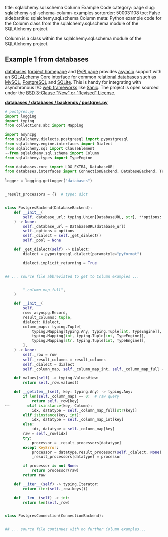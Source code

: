 title: sqlalchemy.sql.schema Column Example Code
category: page
slug: sqlalchemy-sql-schema-column-examples
sortorder: 500031108
toc: False
sidebartitle: sqlalchemy.sql.schema Column
meta: Python example code for the Column class from the sqlalchemy.sql.schema module of the SQLAlchemy project.


Column is a class within the sqlalchemy.sql.schema module of the SQLAlchemy project.


## Example 1 from databases
[databases](https://github.com/encode/databases)
([project homepage](https://www.encode.io/databases/)
and
[PyPI page](https://pypi.org/project/databases/) provides
[asyncio](https://docs.python.org/3/library/asyncio.html) support
with an [SQLALchemy](/sqlalchemy.html) Core interface for common
[relational databases](/databases.html) such as [MySQL](/mysql.html),
[PostgreSQL](/postgresql.html) and [SQLite](/sqlite.html). This is
handy for integrating with asynchronous I/O
[web frameworks](/web-frameworks.html) like [Sanic](/sanic.html).
The project is open sourced under the
[BSD 3-Clause "New" or "Revised" License](https://github.com/encode/databases/blob/master/LICENSE.md).

[**databases / databases / backends / postgres.py**](https://github.com/encode/databases/blob/master/databases/backends/postgres.py)

```python
# postgres.py
import logging
import typing
from collections.abc import Mapping

import asyncpg
from sqlalchemy.dialects.postgresql import pypostgresql
from sqlalchemy.engine.interfaces import Dialect
from sqlalchemy.sql import ClauseElement
~~from sqlalchemy.sql.schema import Column
from sqlalchemy.types import TypeEngine

from databases.core import LOG_EXTRA, DatabaseURL
from databases.interfaces import ConnectionBackend, DatabaseBackend, TransactionBackend

logger = logging.getLogger("databases")


_result_processors = {}  # type: dict


class PostgresBackend(DatabaseBackend):
    def __init__(
        self, database_url: typing.Union[DatabaseURL, str], **options: typing.Any
    ) -> None:
        self._database_url = DatabaseURL(database_url)
        self._options = options
        self._dialect = self._get_dialect()
        self._pool = None

    def _get_dialect(self) -> Dialect:
        dialect = pypostgresql.dialect(paramstyle="pyformat")

        dialect.implicit_returning = True


## ... source file abbreviated to get to Column examples ...


        "_column_map_full",
    )

    def __init__(
        self,
        row: asyncpg.Record,
        result_columns: tuple,
        dialect: Dialect,
        column_maps: typing.Tuple[
            typing.Mapping[typing.Any, typing.Tuple[int, TypeEngine]],
            typing.Mapping[int, typing.Tuple[int, TypeEngine]],
            typing.Mapping[str, typing.Tuple[int, TypeEngine]],
        ],
    ) -> None:
        self._row = row
        self._result_columns = result_columns
        self._dialect = dialect
        self._column_map, self._column_map_int, self._column_map_full = column_maps

    def values(self) -> typing.ValuesView:
        return self._row.values()

    def __getitem__(self, key: typing.Any) -> typing.Any:
        if len(self._column_map) == 0:  # raw query
            return self._row[key]
~~        elif isinstance(key, Column):
            idx, datatype = self._column_map_full[str(key)]
        elif isinstance(key, int):
            idx, datatype = self._column_map_int[key]
        else:
            idx, datatype = self._column_map[key]
        raw = self._row[idx]
        try:
            processor = _result_processors[datatype]
        except KeyError:
            processor = datatype.result_processor(self._dialect, None)
            _result_processors[datatype] = processor

        if processor is not None:
            return processor(raw)
        return raw

    def __iter__(self) -> typing.Iterator:
        return iter(self._row.keys())

    def __len__(self) -> int:
        return len(self._row)


class PostgresConnection(ConnectionBackend):


## ... source file continues with no further Column examples...

```

